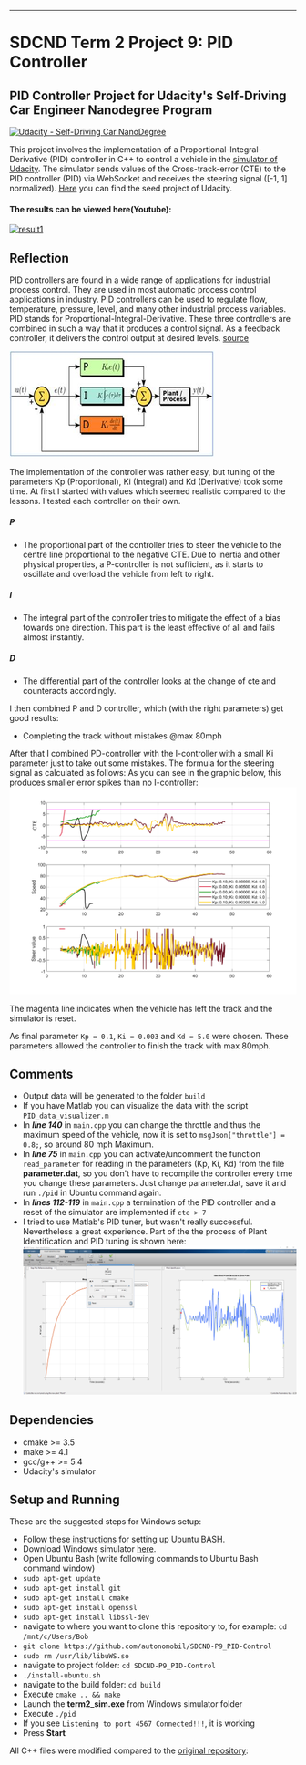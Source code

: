[//]: # (Image References)

[img1]: ./images/PID_comparison.png "PID_comparison.png"
[img2]: ./images/PID_tuning.png "PID_tuning.png"
[img3]: ./images/Working-of-PID-controller.jpg "Working.png"
___
# SDCND Term 2 Project 9: PID Controller
## PID Controller Project for Udacity's Self-Driving Car Engineer Nanodegree Program
[![Udacity - Self-Driving Car NanoDegree](https://s3.amazonaws.com/udacity-sdc/github/shield-carnd.svg)](http://www.udacity.com/drive)

This project involves the implementation of a Proportional-Integral-Derivative (PID) controller in C++ to control a vehicle in the [simulator of Udacity](https://github.com/udacity/self-driving-car-sim/releases). The simulator sends values of the Cross-track-error (CTE) to the PID controller (PID) via WebSocket and receives the steering signal ([-1, 1] normalized). [Here](https://github.com/udacity/CarND-PID-Control-Project) you can find the seed project of Udacity.

#### The results can be viewed here(Youtube):
[![result1](https://img.youtube.com/vi/72CqnGEkp2E/0.jpg)](https://www.youtube.com/watch?v=72CqnGEkp2E)

## Reflection
PID controllers are found in a wide range of applications for industrial process control. They are used in most automatic process control applications in industry. PID controllers can be used to regulate flow, temperature, pressure, level, and many other industrial process variables. PID stands for Proportional-Integral-Derivative. These three controllers are combined in such a way that it produces a control signal. As a feedback controller, it delivers the control output at desired levels. [source](https://www.elprocus.com/the-working-of-a-pid-controller/)

![img3]


The implementation of the controller was rather easy, but tuning of the parameters Kp (Proportional), Ki (Integral) and Kd (Derivative) took some time. At first I started with values which seemed realistic compared to the lessons. I tested each controller on their own.

##### P
* The proportional part of the controller tries to steer the vehicle to the centre line proportional to the negative CTE. Due to inertia and other physical properties, a P-controller is not sufficient, as it starts to oscillate and overload the vehicle from left to right.

##### I
* The integral part of the controller tries to mitigate the effect of a bias towards one direction. This part is the least effective of all and fails almost instantly.


##### D
* The differential part of the controller looks at the change of cte and counteracts accordingly.


I then combined P and D controller, which (with the right parameters) get good results:
* Completing the track without mistakes @max 80mph

After that I combined PD-controller with the I-controller with a small Ki parameter just to take out some mistakes.  The formula for the steering signal as calculated as follows:  As you can see in the graphic below, this produces smaller error spikes than no I-controller:
![img1]

The magenta line indicates when the vehicle has left the track and the simulator is reset.

As final parameter ``Kp = 0.1``, ``Ki = 0.003``  and ``Kd = 5.0`` were chosen. These parameters allowed the controller to finish the track with max 80mph.


## Comments
* Output data will be generated to the folder ``build``
* If you have Matlab you can visualize the data with the script  ``PID_data_visualizer.m``
* In ***line 140*** in ``main.cpp`` you can change the throttle and thus the maximum speed of the vehicle, now it is set to ``msgJson["throttle"] = 0.8;``, so around 80 mph Maximum.
* In ***line 75*** in ``main.cpp`` you can activate/uncomment the function ``read_parameter`` for reading in the parameters (Kp, Ki, Kd) from the file  **parameter.dat**, so you don't have to recompile the controller every time you change these parameters. Just change parameter.dat, save it and run ``./pid`` in Ubuntu command again.
* In ***lines 112-119*** in ``main.cpp`` a termination of the PID controller and a reset of the simulator are implemented if ``cte > 7``
* I tried to use Matlab's PID tuner, but wasn't really successful. Nevertheless a great experience. Part of the the process of Plant Identification and PID tuning is shown here:
![img2]



## Dependencies

* cmake >= 3.5
* make >= 4.1
* gcc/g++ >= 5.4
* Udacity's simulator

## Setup and Running
These are the suggested steps for Windows setup:

* Follow these [instructions](https://www.howtogeek.com/249966/how-to-install-and-use-the-linux-bash-shell-on-windows-10/) for setting up Ubuntu BASH.
* Download Windows simulator [here](https://github.com/udacity/self-driving-car-sim/releases).
* Open Ubuntu Bash (write following commands to Ubuntu Bash command window)
* ``sudo apt-get update``
* ``sudo apt-get install git``
* ``sudo apt-get install cmake``
* ``sudo apt-get install openssl``
* ``sudo apt-get install libssl-dev``
* navigate to where you want to clone this repository to, for example:
 ``cd /mnt/c/Users/Bob``
* ``git clone https://github.com/autonomobil/SDCND-P9_PID-Control``
* ``sudo rm /usr/lib/libuWS.so``
* navigate to project folder: ``cd SDCND-P9_PID-Control``
* ``./install-ubuntu.sh``
* navigate to the build folder: ``cd build``
* Execute ``cmake .. && make``
* Launch the **term2_sim.exe** from Windows simulator folder
* Execute ``./pid``
* If you see ``Listening to port 4567 Connected!!!``, it is working
* Press **Start**


All C++ files were modified compared to the [original repository](https://github.com/udacity/CarND-PID-Control-Project):  
